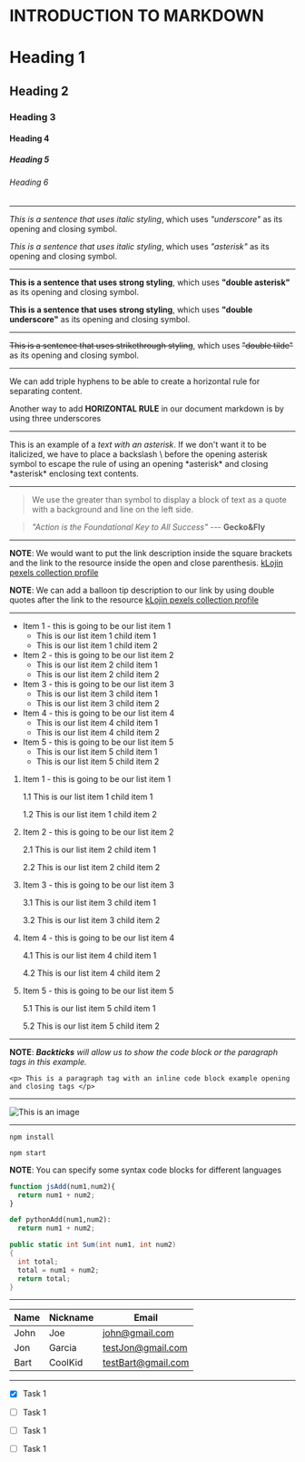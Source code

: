 # INTRODUCTION TO MARKDOWN

<!--HEADING-->
# Heading 1

## Heading 2

### Heading 3

#### Heading 4

##### Heading 5

###### Heading 6

---

<!--Italics-->

_This is a sentence that uses italic styling_, which uses _"underscore"_ as its opening and closing symbol.

*This is a sentence that uses italic styling*, which uses *"asterisk"* as its opening and closing symbol.

---

<!--Strong-->

**This is a sentence that uses strong styling**, which uses **"double asterisk"** as its opening and closing symbol.

__This is a sentence that uses strong styling__, which uses __"double underscore"__ as its opening and closing symbol.

---

<!--Strikethrough-->

~~This is a sentence that uses strikethrough styling~~, which uses ~~"double tilde"~~ as its opening and closing symbol.

---
<!--Horizontal Rule-->

We can add triple hyphens to be able to create a horizontal rule for separating content.

Another way to add __HORIZONTAL RULE__ in our document markdown is by using three underscores
___

<!--Escape Character Rule using Backslash-->

This is an example of a *text with an asterisk*. If we don't want it to be italicized, we have to place a backslash \ before the opening asterisk symbol to escape the rule of using an opening \*asterisk* and closing \*asterisk* enclosing text contents.

---

<!--Blockquote Rule-->

> We use the greater than symbol to display a block of text as a quote with a background and line on the left side.

> *"Action is the Foundational Key to All Success"* --- __Gecko&Fly__

---

<!--Link Rule-->

**NOTE**: We would want to put the link description inside the square brackets and the link to the resource inside the open and close parenthesis.
[kLojin pexels collection profile](https://www.pexels.com/@klo-jin-528825507/)

__NOTE__: We can add a balloon tip description to our link by using double quotes after the link to the resource 
[kLojin pexels collection profile](https://www.pexels.com/@klo-jin-528825507/ "This is kLojin's pexels photo collection")

---

<!--List item rules-->

<!--UNORDERED LISTS-->

* Item 1 - this is going to be our list item 1
  *  This is our list item 1 child item 1
  *  This is our list item 1 child item 2
* Item 2 - this is going to be our list item 2
  *  This is our list item 2 child item 1
  *  This is our list item 2 child item 2
* Item 3 - this is going to be our list item 3
  *  This is our list item 3 child item 1
  *  This is our list item 3 child item 2
* Item 4 - this is going to be our list item 4
  *  This is our list item 4 child item 1
  *  This is our list item 4 child item 2
* Item 5 - this is going to be our list item 5
  *  This is our list item 5 child item 1
  *  This is our list item 5 child item 2

<!--ORDERED LIST-->

1. Item 1 - this is going to be our list item 1
   
    1.1  This is our list item 1 child item 1
  
    1.2  This is our list item 1 child item 2

3. Item 2 - this is going to be our list item 2
   
    2.1  This is our list item 2 child item 1
  
    2.2  This is our list item 2 child item 2

3. Item 3 - this is going to be our list item 3

    3.1  This is our list item 3 child item 1
  
    3.2  This is our list item 3 child item 2

4. Item 4 - this is going to be our list item 4

    4.1  This is our list item 4 child item 1
  
    4.2  This is our list item 4 child item 2

5. Item 5 - this is going to be our list item 5

    5.1  This is our list item 5 child item 1
  
    5.2  This is our list item 5 child item 2

---

<!---Code Block Inline Example Rule-->

**NOTE**: *__Backticks__ will allow us to show the code block or the paragraph tags in this example.*

`<p> This is a paragraph tag with an inline code block example opening and closing tags </p>`

---

<!--IMAGE rule-->

![This is an image](https://images.pexels.com/photos/17925642/pexels-photo-17925642.jpeg?auto=compress&cs=tinysrgb&w=1260&h=750&dpr=1 "Link to a coastal beach image")

---

<!--GITHUB FLAVOR SET OF CODE BLOCK-->

<!--CODE BLOCKS FOR GITHUB DOCUMENTATION-->

```install npm
npm install

npm start
```

**NOTE**: You can specify some syntax code blocks for different languages

```javascript
function jsAdd(num1,num2){
  return num1 + num2;
}
```

```python
def pythonAdd(num1,num2):
  return num1 + num2;
```
```c#
public static int Sum(int num1, int num2)
{
  int total;
  total = num1 + num2;
  return total;
}
```

---

<!--Table rules-->

| Name | Nickname | Email            |
|------|----------|------------------|
|John  |Joe       |john@gmail.com    |
|Jon   |Garcia    |testJon@gmail.com |
|Bart  |CoolKid   |testBart@gmail.com|

---

<!--Tasks List-->

* [x] Task 1
* [ ] Task 1
* [ ] Task 1
* [ ] Task 1

